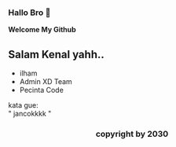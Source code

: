 ### Hallo Bro 👋


**Welcome My Github**

<h2>Salam Kenal yahh..</h2>

* ilham
* Admin XD Team
* Pecinta Code
<p>
kata gue: </br>
" jancokkkk "
</p>

<h3 align="center" color="red">copyright by 2030</h3>
